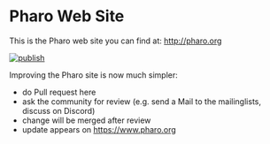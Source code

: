 # Pharo Web Site

This is the Pharo web site you can find at: http://pharo.org
 
[![publish](https://github.com/pharo-project/pharo-site/actions/workflows/publish.yaml/badge.svg)](https://github.com/pharo-project/pharo-site/actions/workflows/publish.yaml)


Improving the Pharo site is now much simpler:
- do Pull request here  
- ask the community for review (e.g. send a Mail to the mailinglists, discuss on Discord)
- change will be merged after review
- update appears on https://www.pharo.org
